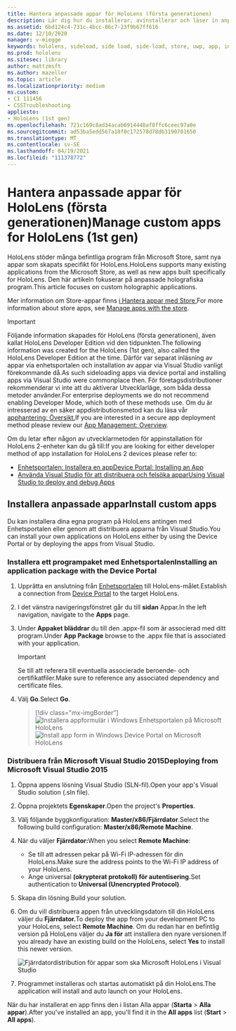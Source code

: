 ```yaml
---
title: Hantera anpassade appar för HoloLens (första generationen)
description: Lär dig hur du installerar, avinstallerar och läser in anpassade holografiska appar på HoloLens-enheter med hjälp av Enhetsportalen och Visual Studio.
ms.assetid: 6bd124c4-731c-4bcc-86c7-23f9b67ff616
ms.date: 12/10/2020
manager: v-miegge
keywords: hololens, sideload, side load, side-load, store, uwp, app, install
ms.prod: hololens
ms.sitesec: library
author: mattzmsft
ms.author: mazeller
ms.topic: article
ms.localizationpriority: medium
ms.custom:
- CI 111456
- CSSTroubleshooting
appliesto:
- HoloLens (1st gen)
ms.openlocfilehash: 721c169c8ad34acab6914448af8ffc6ceec97a0e
ms.sourcegitcommit: ad53ba5edd567a18f0c172578d78db3190701650
ms.translationtype: MT
ms.contentlocale: sv-SE
ms.lasthandoff: 04/19/2021
ms.locfileid: "111378772"
---
```

# <a name="manage-custom-apps-for-hololens-1st-gen"></a><span data-ttu-id="504e0-104">Hantera anpassade appar för HoloLens (första generationen)</span><span class="sxs-lookup"><span data-stu-id="504e0-104">Manage custom apps for HoloLens (1st gen)</span></span>

<span data-ttu-id="504e0-105">HoloLens stöder många befintliga program från Microsoft Store, samt nya appar som skapats specifikt för HoloLens.</span><span class="sxs-lookup"><span data-stu-id="504e0-105">HoloLens supports many existing applications from the Microsoft Store, as well as new apps built specifically for HoloLens.</span></span> <span data-ttu-id="504e0-106">Den här artikeln fokuserar på anpassade holografiska program.</span><span class="sxs-lookup"><span data-stu-id="504e0-106">This article focuses on custom holographic applications.</span></span>  

<span data-ttu-id="504e0-107">Mer information om Store-appar finns [i Hantera appar med Store.](holographic-store-apps.md)</span><span class="sxs-lookup"><span data-stu-id="504e0-107">For more information about store apps, see [Manage apps with the store](holographic-store-apps.md).</span></span>

> [!IMPORTANT]
> <span data-ttu-id="504e0-108">Följande information skapades för HoloLens (första generationen), även kallat HoloLens Developer Edition vid den tidpunkten.</span><span class="sxs-lookup"><span data-stu-id="504e0-108">The following information was created for the HoloLens (1st gen), also called the HoloLens Developer Edition at the time.</span></span> <span data-ttu-id="504e0-109">Därför var separat inläsning av appar via enhetsportalen och installation av appar via Visual Studio vanligt förekommande då.</span><span class="sxs-lookup"><span data-stu-id="504e0-109">As such sideloading apps via device portal and installing apps via Visual Studio were commonplace then.</span></span> <span data-ttu-id="504e0-110">För företagsdistributioner rekommenderar vi inte att du aktiverar Utvecklarläge, som båda dessa metoder använder.</span><span class="sxs-lookup"><span data-stu-id="504e0-110">For enterprise deployments we do not recommend enabling Developer Mode, which both of these methods use.</span></span> <span data-ttu-id="504e0-111">Om du är intresserad av en säker appdistributionsmetod kan du läsa vår [apphantering: Översikt.](app-deploy-overview.md)</span><span class="sxs-lookup"><span data-stu-id="504e0-111">If you are interested in a secure app deployment method please review our [App Management: Overview](app-deploy-overview.md).</span></span>
>
> <span data-ttu-id="504e0-112">Om du letar efter någon av utvecklarmetoden för appinstallation för HoloLens 2-enheter kan du gå till:</span><span class="sxs-lookup"><span data-stu-id="504e0-112">If you are looking for either developer method of app installation for HoloLens 2 devices please refer to:</span></span>
> - [<span data-ttu-id="504e0-113">Enhetsportalen: Installera en app</span><span class="sxs-lookup"><span data-stu-id="504e0-113">Device Portal: Installing an App</span></span>](https://docs.microsoft.com/windows/mixed-reality/develop/platform-capabilities-and-apis/using-the-windows-device-portal#installing-an-app)
> - [<span data-ttu-id="504e0-114">Använda Visual Studio för att distribuera och felsöka appar</span><span class="sxs-lookup"><span data-stu-id="504e0-114">Using Visual Studio to deploy and debug Apps</span></span>](https://docs.microsoft.com/windows/mixed-reality/develop/platform-capabilities-and-apis/using-visual-studio)

## <a name="install-custom-apps"></a><span data-ttu-id="504e0-115">Installera anpassade appar</span><span class="sxs-lookup"><span data-stu-id="504e0-115">Install custom apps</span></span>

<span data-ttu-id="504e0-116">Du kan installera dina egna program på HoloLens antingen med Enhetsportalen eller genom att distribuera apparna från Visual Studio.</span><span class="sxs-lookup"><span data-stu-id="504e0-116">You can install your own applications on HoloLens either by using the Device Portal or by deploying the apps from Visual Studio.</span></span>

### <a name="installing-an-application-package-with-the-device-portal"></a><span data-ttu-id="504e0-117">Installera ett programpaket med Enhetsportalen</span><span class="sxs-lookup"><span data-stu-id="504e0-117">Installing an application package with the Device Portal</span></span>

1. <span data-ttu-id="504e0-118">Upprätta en anslutning från [Enhetsportalen](https://docs.microsoft.com/windows/mixed-reality/using-the-windows-device-portal) till HoloLens-målet.</span><span class="sxs-lookup"><span data-stu-id="504e0-118">Establish a connection from [Device Portal](https://docs.microsoft.com/windows/mixed-reality/using-the-windows-device-portal) to the target HoloLens.</span></span>

1. <span data-ttu-id="504e0-119">I det vänstra navigeringsfönstret går du till **sidan** Appar.</span><span class="sxs-lookup"><span data-stu-id="504e0-119">In the left navigation, navigate to the **Apps** page.</span></span>

1. <span data-ttu-id="504e0-120">Under **Appaket bläddrar** du till den .appx-fil som är associerad med ditt program.</span><span class="sxs-lookup"><span data-stu-id="504e0-120">Under **App Package** browse to the .appx file that is associated with your application.</span></span>

   > [!IMPORTANT]
   > <span data-ttu-id="504e0-121">Se till att referera till eventuella associerade beroende- och certifikatfiler.</span><span class="sxs-lookup"><span data-stu-id="504e0-121">Make sure to reference any associated dependency and certificate files.</span></span>

1. <span data-ttu-id="504e0-122">Välj **Go**.</span><span class="sxs-lookup"><span data-stu-id="504e0-122">Select **Go**.</span></span>

   > [!div class="mx-imgBorder"]
   > <span data-ttu-id="504e0-123">![Installera appformulär i Windows Enhetsportalen på Microsoft HoloLens](images/deviceportal-appmanager.jpg)</span><span class="sxs-lookup"><span data-stu-id="504e0-123">![Install app form in Windows Device Portal on Microsoft HoloLens](images/deviceportal-appmanager.jpg)</span></span>

### <a name="deploying-from-microsoft-visual-studio-2015"></a><span data-ttu-id="504e0-124">Distribuera från Microsoft Visual Studio 2015</span><span class="sxs-lookup"><span data-stu-id="504e0-124">Deploying from Microsoft Visual Studio 2015</span></span>

1. <span data-ttu-id="504e0-125">Öppna appens lösning Visual Studio (SLN-fil).</span><span class="sxs-lookup"><span data-stu-id="504e0-125">Open your app's Visual Studio solution (.sln file).</span></span>

1. <span data-ttu-id="504e0-126">Öppna projektets **Egenskaper**.</span><span class="sxs-lookup"><span data-stu-id="504e0-126">Open the project's **Properties**.</span></span>

1. <span data-ttu-id="504e0-127">Välj följande byggkonfiguration: **Master/x86/Fjärrdator**.</span><span class="sxs-lookup"><span data-stu-id="504e0-127">Select the following build configuration: **Master/x86/Remote Machine**.</span></span>

1. <span data-ttu-id="504e0-128">När du väljer **Fjärrdator:**</span><span class="sxs-lookup"><span data-stu-id="504e0-128">When you select **Remote Machine**:</span></span>
   - <span data-ttu-id="504e0-129">Se till att adressen pekar på Wi-Fi IP-adressen för din HoloLens.</span><span class="sxs-lookup"><span data-stu-id="504e0-129">Make sure the address points to the Wi-Fi IP address of your HoloLens.</span></span>
   - <span data-ttu-id="504e0-130">Ange universal **(okrypterat protokoll) för autentisering.**</span><span class="sxs-lookup"><span data-stu-id="504e0-130">Set authentication to **Universal (Unencrypted Protocol)**.</span></span>
   
1. <span data-ttu-id="504e0-131">Skapa din lösning.</span><span class="sxs-lookup"><span data-stu-id="504e0-131">Build your solution.</span></span>

1. <span data-ttu-id="504e0-132">Om du vill distribuera appen från utvecklingsdatorn till din HoloLens väljer du **Fjärrdator.**</span><span class="sxs-lookup"><span data-stu-id="504e0-132">To deploy the app from your development PC to your HoloLens, select **Remote Machine**.</span></span> <span data-ttu-id="504e0-133">Om du redan har en befintlig version på HoloLens väljer du **Ja för** att installera den nyare versionen.</span><span class="sxs-lookup"><span data-stu-id="504e0-133">If you already have an existing build on the HoloLens, select **Yes** to install this newer version.</span></span>  

   ![Fjärrdatordistribution för appar som ska Microsoft HoloLens i Visual Studio](images/vs2015-remotedeployment.jpg)  
   
1. <span data-ttu-id="504e0-135">Programmet installeras och startas automatiskt på din HoloLens.</span><span class="sxs-lookup"><span data-stu-id="504e0-135">The application will install and auto launch on your HoloLens.</span></span>

<span data-ttu-id="504e0-136">När du har installerat en app finns den  i listan Alla appar (**Starta**  >  **Alla appar**).</span><span class="sxs-lookup"><span data-stu-id="504e0-136">After you've installed an app, you'll find it in the **All apps** list (**Start** > **All apps**).</span></span>
